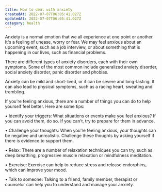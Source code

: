 ```yaml
---
title: How to deal with anxiety
createdAt: 2022-07-07T06:05:41.027Z
updatedAt: 2022-07-07T06:05:41.027Z
category: health
---
```


Anxiety is a normal emotion that we all experience at one point or another. It's a feeling of unease, worry or fear. We may feel anxious about an upcoming event, such as a job interview, or about something that is happening in our lives, such as financial problems.

There are different types of anxiety disorders, each with their own symptoms. Some of the most common include generalized anxiety disorder, social anxiety disorder, panic disorder and phobias.

Anxiety can be mild and short-lived, or it can be severe and long-lasting. It can also lead to physical symptoms, such as a racing heart, sweating and trembling.

If you're feeling anxious, there are a number of things you can do to help yourself feel better. Here are some tips:

• Identify your triggers: What situations or events make you feel anxious? If you can avoid them, do so. If you can't, try to prepare for them in advance.

• Challenge your thoughts: When you're feeling anxious, your thoughts can be negative and unrealistic. Challenge these thoughts by asking yourself if there is evidence to support them.

• Relax: There are a number of relaxation techniques you can try, such as deep breathing, progressive muscle relaxation or mindfulness meditation.

• Exercise: Exercise can help to reduce stress and release endorphins, which can improve your mood.

• Talk to someone: Talking to a friend, family member, therapist or counselor can help you to understand and manage your anxiety.
